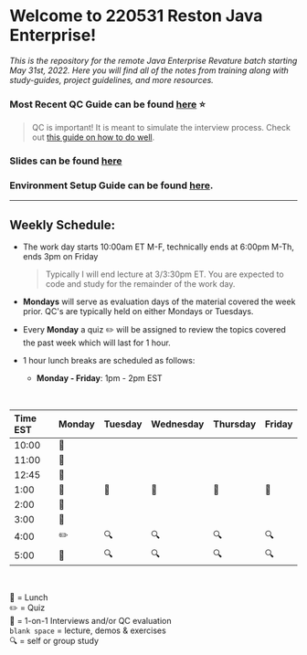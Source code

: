 # Welcome to 220531 Reston Java Enterprise!
*This is the repository for the remote Java Enterprise Revature batch starting May 31st, 2022.
Here you will find all of the notes from training along with study-guides, project guidelines, and more resources.*

### Most Recent QC Guide can be found [here](https://github.com/220531-Enterprise/demos/blob/main/5-html-css-js/README.md) :star:
> QC is important! It is meant to simulate the interview process.  Check out [this guide on how to do well](https://github.com/220531-Enterprise/demos/blob/main/interviews/how-to-do-well-in-qc.md). 

### Slides can be found [here](https://docs.google.com/presentation/d/1lOrz4BWbZO4tkQlK94SQ08ARVwq9n5bCRLMNoEXTtec/edit#slide=id.p)

### Environment Setup Guide can be found [here](https://github.com/sophiagavrila/environment-setup).
---

## Weekly Schedule:
* The work day starts 10:00am ET M-F, technically ends at 6:00pm M-Th, ends 3pm on Friday
  > Typically I will end lecture at 3/3:30pm ET.  You are expected to code and study for the remainder of the work day.
 
* **Mondays** will serve as evaluation days of the material covered the week prior. QC's are typically held on either Mondays or Tuesdays.

* Every **Monday** a quiz :pencil2: will be assigned to review the topics covered the past week which will last for 1 hour.

* 1 hour lunch breaks are scheduled as follows:
  - **Monday - Friday**: 1pm - 2pm EST
 
<br>

Time EST |  Monday | Tuesday | Wednesday | Thursday |   Friday   |
:--------|---------|---------|-----------|----------|------------|
10:00    |   💬     |         |           |          |            |
11:00    |   :speech_balloon:      |         |           |          |            |
12:45    | :speech_balloon: |         |           |          |            |
1:00    | :pizza:  |  :pizza:       |  :pizza:        |    :pizza:      |    :pizza:       |
2:00    |   :speech_balloon:      |         |           |          |            |
3:00    |   :speech_balloon:      |         |          |          |         |
4:00    |  :pencil2:        |  :mag:     |      :mag:      |   :mag:       |   :mag:         |
5:00    |  :speech_balloon:       |  :mag:       |   :mag:        |    :mag:      |    :mag:      | 

<br>

:pizza: = Lunch <br>
:pencil2: = Quiz <br>
:speech_balloon: = 1-on-1 Interviews and/or QC evaluation <br>
`blank space` = lecture, demos & exercises <br>
:mag: = self or group study 

